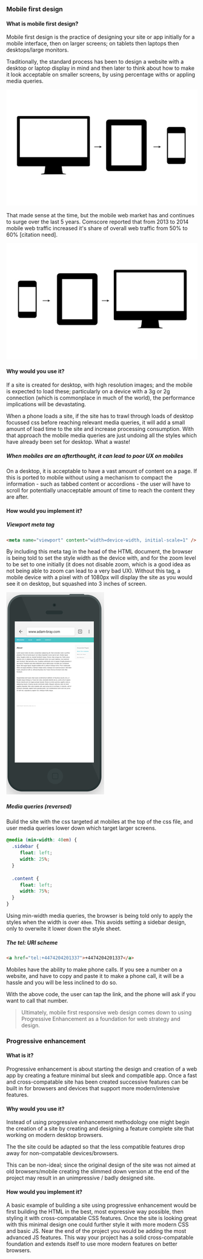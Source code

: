 
### Mobile first design

#### What is mobile first design?

Mobile first design is the practice of designing your site or app initially for a mobile interface, then on larger screens; on tablets then laptops then desktops/large monitors.

Traditionally, the standard process has been to design a website with a desktop or laptop display in mind and then later to think about how to make it look acceptable on smaller screens, by using percentage withs or appling media queries.

![Desktop first design](img/mobilefirst-oldway.jpg "The old way")

That made sense at the time, but the mobile web market has and continues to surge over the last 5 years. Comscore reported that from 2013 to 2014 mobile web traffic increased it's share of overall web traffic from 50% to 60% [citation need].

 ![Mobile first design](img/mobilefirst-newway.jpg "Logo Title Text 1")


#### Why would you use it?

If a site is created for desktop, with high resolution images; and the mobile is expected to load these; particularly on a device with a 3g or 2g connection (which is commonplace in much of the world), the performance implications will be devastating.

When a phone loads a site, if the site has to trawl through loads of desktop focussed css before reaching relevant media queries, it will add a small amount of load time to the site and increase processing consumption. With that approach the mobile media queries are just undoing all the styles which have already been set for desktop. What a waste!

##### When mobiles are an afterthought, it can lead to poor UX on mobiles

On a desktop, it is acceptable to have a vast amount of content on a page. If this is ported to mobile without using a mechanism to compact the information - such as tabbed content or accordions - the user will have to scroll for potentially unacceptable amount of time to reach the content they are after.

#### How would you implement it?

##### Viewport meta tag

```html
<meta name="viewport" content="width=device-width, initial-scale=1" />

```

By including this meta tag in the head of the HTML document, the browser is being told to set the style width as the device with, and for the zoom level to be set to one initially (it does not disable zoom, which is a good idea as not being able to zoom can lead to a very bad UX). Without this tag, a mobile device with a pixel with of 1080px will display the site as you would see it on desktop, but squashed into 3 inches of screen.

![Mobile display without viewport meta tag](img/without-viewportmeta.png "Without viewport meta tag")

##### Media queries (reversed)

Build the site with the css targeted at mobiles at the top of the css file, and user media queries lower down which target larger screens.

```css
@media (min-width: 40em) {
  .sidebar {
     float: left;
     width: 25%;
  }

  .content {
     float: left;
     width: 75%;
  }
}
```

Using min-width media queries, the browser is being told only to apply the styles when the width is over `40em`. This avoids setting a sidebar design, only to overwite it lower down the style sheet.


##### The tel: URI scheme

```html
<a href="tel:+4474204201337">+4474204201337</a>
```

Mobiles have the ability to make phone calls. If you see a number on a website, and have to copy and paste it to make a phone call, it will be a hassle and you will be less inclined to do so.


With the above code, the user can tap the link, and the phone will ask if you want to call that number.


> Ultimately, mobile first responsive web design comes down to using Progressive Enhancement as a foundation for web strategy and design.


### Progressive enhancement

#### What is it?

Progressive enhancement is about starting the design and creation of a web app by creating a feature minimal but sleek and compatible app. Once a fast and cross-compatable site has been created successive features can be built in for browsers and devices that support more modern/intensive features.

#### Why would you use it?

Instead of using progressive enhancement methodology one might begin the creation of a site by creating and designing a feature complete site that working on modern desktop browsers.

The the site could be adapted so that the less compatible features drop away for non-compatable devices/browsers.

This can be non-ideal; since the original design of the site was not aimed at old browsers/mobile creating the slimmed down version at the end of the project may result in an unimpressive / badly designed site.  

#### How would you implement it?

A basic example of building a site using progressive enhancement would be first building the HTML in the best, most expressive way possible, then styling it with cross-compatable CSS features. Once the site is looking great with this minimal design one could further style it with more modern CSS and basic JS. Near the end of the project you would be adding the most advanced JS features. This way your project has a solid cross-compatable foundation and extends itself to use more modern features on better browsers.
